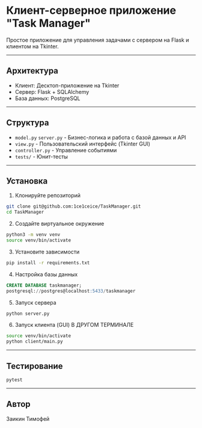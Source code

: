# Клиент-серверное приложение "Task Manager"

Простое приложение для управления задачами с сервером на Flask и клиентом на Tkinter.

---

## Архитектура

- Клиент: Десктоп-приложение на Tkinter
- Сервер: Flask + SQLAlchemy
- База данных: PostgreSQL

---

## Структура

- `model.py` `server.py` - Бизнес-логика и работа с базой данных и API
- `view.py` - Пользовательский интерфейс (Tkinter GUI)
- `controller.py` - Управление событиями
- `tests/` - Юнит-тесты

---

## Установка
1. Клонируйте репозиторий 
```bash
git clone git@github.com:1ce1ceice/TaskManager.git
cd TaskManager 
```

2. Создайте виртуальное окружение
```bash
python3 -m venv venv
source venv/bin/activate
```

3. Установите зависимости
```bash
pip install -r requirements.txt
``` 

4. Настройка базы данных
```sql
CREATE DATABASE taskmanager;
postgresql://postgres@localhost:5433/taskmanager
```

5. Запуск сервера
```bash
python server.py
```
6. Запуск клиента (GUI)
В ДРУГОМ ТЕРМИНАЛЕ
```bash
source venv/bin/activate
python client/main.py
```
---

## Тестирование
```bash
pytest
```
---

## Автор
Заикин Тимофей 

